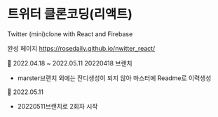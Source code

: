 # 트위터 클론코딩(리액트)

Twitter (mini)clone with React and Firebase

완성 페이지 https://rosedaily.github.io/nwitter_react/



🌼 2022.04.18 ~ 2022.05.11
20220418 브랜치

- marster브랜치 외에는 잔디생성이 되지 않아 마스터에 Readme로 이력생성

🌼 2022.05.11
- 20220511브랜치로 2회차 시작